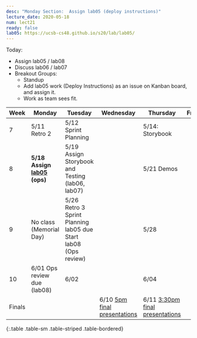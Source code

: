 ```yaml
---
desc: "Monday Section:  Assign lab05 (deploy instructions)"
lecture_date: 2020-05-18
num: lect21
ready: false
lab05: https://ucsb-cs48.github.io/s20/lab/lab05/
---
```



Today:
* Assign lab05 / lab08
* Discuss lab06 / lab07
* Breakout Groups: 
  - Standup
  - Add lab05 work (Deploy Instructions) as an issue on Kanban board, and assign it.
  - Work as team sees fit.


| Week | Monday        | Tuesday              | Wednesday |  Thursday      | Friday |
|------|---------------|----------------------|-----------|----------------|--------|
|  7   | 5/11 Retro 2 | 5/12 Sprint Planning |       | 5/14:  Storybook      | |
|  8   | **5/18 Assign [lab05]({{page.lab05}}) (ops)** | 5/19  Assign Storybook and Testing (lab06, lab07)  |       | 5/21  Demos   | |
|  9   | No class (Memorial Day) | 5/26  <br/> Retro 3 <br /> Sprint Planning <br /> lab05 due <br /> Start lab08 (Ops review) |   | 5/28    | |
|  10   | 6/01  Ops review due (lab08)  | 6/02           |        | 6/04 | |
| Finals |  |  | 6/10 [5pm final presentations](https://ucsb-cs48.github.io/s20/exam/5pm_section/) | 6/11 [3:30pm final presentations](https://ucsb-cs48.github.io/s20/exam/330pm_section/) | |
{:.table .table-sm .table-striped .table-bordered}
